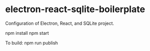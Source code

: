 # electron-react-sqlite-boilerplate
Configuration of Electron, React, and SQLite project.

npm install
npm start

To build:
npm run publish